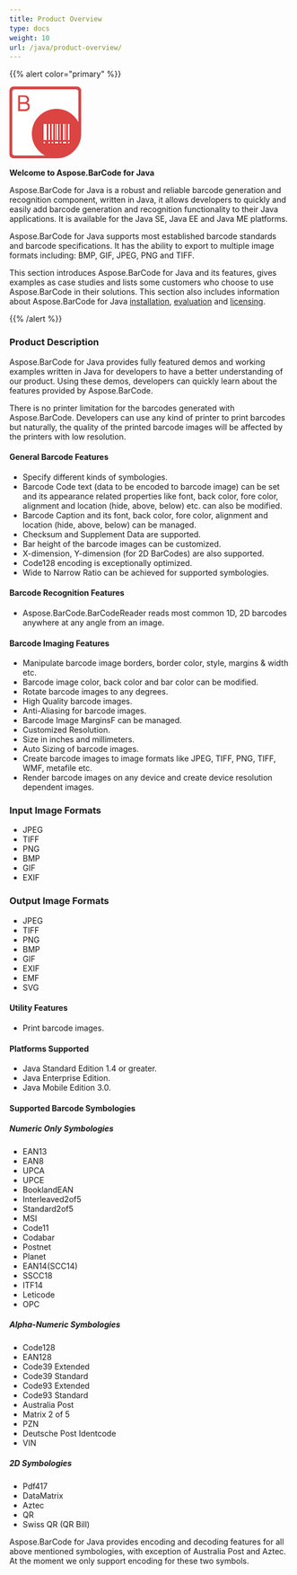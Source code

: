 ```yaml
---
title: Product Overview
type: docs
weight: 10
url: /java/product-overview/
---
```


{{% alert color="primary" %}} 

![todo:image_alt_text](product-overview_1.png)

**Welcome to Aspose.BarCode for Java**

Aspose.BarCode for Java is a robust and reliable barcode generation and recognition component, written in Java, it allows developers to quickly and easily add barcode generation and recognition functionality to their Java applications. It is available for the Java SE, Java EE and Java ME platforms.

Aspose.BarCode for Java supports most established barcode standards and barcode specifications. It has the ability to export to multiple image formats including: BMP, GIF, JPEG, PNG and TIFF.

This section introduces Aspose.BarCode for Java and its features, gives examples as case studies and lists some customers who choose to use Aspose.BarCode in their solutions. This section also includes information about Aspose.BarCode for Java [installation](/barcode/java/installation/), [evaluation](/barcode/java/installation/) and [licensing](/barcode/java/licensing/).

{{% /alert %}} 
### **Product Description**
Aspose.BarCode for Java provides fully featured demos and working examples written in Java for developers to have a better understanding of our product. Using these demos, developers can quickly learn about the features provided by Aspose.BarCode.

There is no printer limitation for the barcodes generated with Aspose.BarCode. Developers can use any kind of printer to print barcodes but naturally, the quality of the printed barcode images will be affected by the printers with low resolution.
#### **General Barcode Features**
- Specify different kinds of symbologies.
- Barcode Code text (data to be encoded to barcode image) can be set and its appearance related properties like font, back color, fore color, alignment and location (hide, above, below) etc. can also be modified.
- Barcode Caption and its font, back color, fore color, alignment and location (hide, above, below) can be managed.
- Checksum and Supplement Data are supported.
- Bar height of the barcode images can be customized.
- X-dimension, Y-dimension (for 2D BarCodes) are also supported.
- Code128 encoding is exceptionally optimized.
- Wide to Narrow Ratio can be achieved for supported symbologies.
#### **Barcode Recognition Features**
- Aspose.BarCode.BarCodeReader reads most common 1D, 2D barcodes anywhere at any angle from an image.
#### **Barcode Imaging Features**
- Manipulate barcode image borders, border color, style, margins & width etc.
- Barcode image color, back color and bar color can be modified.
- Rotate barcode images to any degrees.
- High Quality barcode images.
- Anti-Aliasing for barcode images.
- Barcode Image MarginsF can be managed.
- Customized Resolution.
- Size in inches and millimeters.
- Auto Sizing of barcode images.
- Create barcode images to image formats like JPEG, TIFF, PNG, TIFF, WMF, metafile etc.
- Render barcode images on any device and create device resolution dependent images.
### **Input Image Formats**
- JPEG
- TIFF
- PNG
- BMP
- GIF
- EXIF
### **Output Image Formats**
- JPEG
- TIFF
- PNG
- BMP
- GIF
- EXIF
- EMF
- SVG
#### **Utility Features**
- Print barcode images.
#### **Platforms Supported**
- Java Standard Edition 1.4 or greater.
- Java Enterprise Edition.
- Java Mobile Edition 3.0.
#### **Supported Barcode Symbologies**
##### **Numeric Only Symbologies**
- EAN13
- EAN8
- UPCA
- UPCE
- BooklandEAN
- Interleaved2of5
- Standard2of5
- MSI
- Code11
- Codabar
- Postnet
- Planet
- EAN14(SCC14)
- SSCC18
- ITF14
- Leticode
- OPC
##### **Alpha-Numeric Symbologies**
- Code128
- EAN128
- Code39 Extended
- Code39 Standard
- Code93 Extended
- Code93 Standard
- Australia Post
- Matrix 2 of 5
- PZN
- Deutsche Post Identcode
- VIN
##### **2D Symbologies**
- Pdf417
- DataMatrix
- Aztec
- QR
- Swiss QR (QR Bill)

Aspose.BarCode for Java provides encoding and decoding features for all above mentioned symbologies, with exception of Australia Post and Aztec. At the moment we only support encoding for these two symbols.
